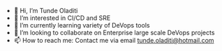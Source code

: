 - 👋 Hi, I’m Tunde Oladiti
- 👀 I’m interested in CI/CD and SRE
- 🌱 I’m currently learning variety of DeVops tools 
- 💞️ I’m looking to collaborate on Enterprise large scale DeVops projects
- 📫 How to reach me: Contact me via email tunde.oladiti@hotmail.com

<!---
babzmann/babzmann is a ✨ special ✨ repository because its `README.md` (this file) appears on your GitHub profile.
You can click the Preview link to take a look at your changes.
--->
